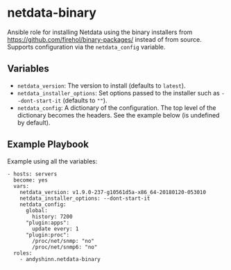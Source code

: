 # netdata-binary

Ansible role for installing Netdata using the binary installers from https://github.com/firehol/binary-packages/ instead of from source. Supports configuration via the `netdata_config` variable.

## Variables

* `netdata_version`: The version to install (defaults to `latest`).
* `netdata_installer_options`: Set options passed to the installer such as `--dont-start-it` (defaults to `""`).
* `netdata_config`: A dictionary of the configuration. The top level of the dictionary becomes the headers. See the example below (is undefined by default).

## Example Playbook

Example using all the variables:

```
- hosts: servers
  become: yes
  vars:
    netdata_version: v1.9.0-237-g10561d5a-x86_64-20180120-053010
    netdata_installer_options: --dont-start-it
    netdata_config:
      global:
        history: 7200
      "plugin:apps":
        update every: 1
      "plugin:proc":
        /proc/net/snmp: "no"
        /proc/net/snmp6: "no"
  roles:
    - andyshinn.netdata-binary
```
